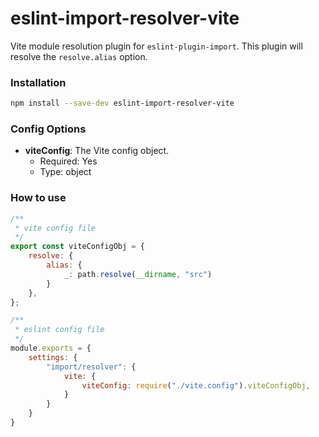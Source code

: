 # eslint-import-resolver-vite

Vite module resolution plugin for `eslint-plugin-import`. This plugin will resolve the `resolve.alias` option.


### Installation
```sh
npm install --save-dev eslint-import-resolver-vite
```


### Config Options
- **viteConfig**: The Vite config object.
  - Required: Yes
  - Type: object


### How to use
```js
/**
 * vite config file
 */
export const viteConfigObj = {
    resolve: {
        alias: {
            _: path.resolve(__dirname, "src")
        }
    },
};

/**
 * eslint config file
 */
module.exports = {
    settings: {
        "import/resolver": {
            vite: {
                viteConfig: require("./vite.config").viteConfigObj,
            }
        }
    }
}

```
